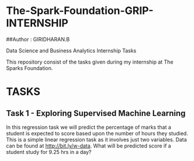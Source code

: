 # The-Spark-Foundation-GRIP-INTERNSHIP

##Author : GIRIDHARAN.B

Data Science and Business Analytics Internship Tasks

This repository consist of the tasks given during my internship at The Sparks Foundation.


# TASKS


## Task 1 - Exploring Supervised Machine Learning

In this regression task we will predict the percentage of marks that a student is expected to score based upon the number of hours they studied.
This is a simple linear regression task as it involves just two variables. Data can be found at http://bit.ly/w-data.
What will be predicted score if a student study for 9.25 hrs in a day? 
